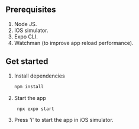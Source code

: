 ## Prerequisites
1. Node JS.
2. IOS simulator.
3. Expo CLI.
4. Watchman (to improve app reload performance).

## Get started
1. Install dependencies

   ```bash
   npm install
   ```

2. Start the app

   ```bash
    npx expo start
   ```

3. Press 'i' to start the app in iOS simulator.